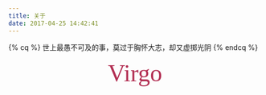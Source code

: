 ```yaml
---
title: 关于
date: 2017-04-25 14:42:41
---
```

{% cq %} 世上最愚不可及的事，莫过于胸怀大志，却又虚掷光阴 {% endcq %}
 
<center><font size=13px face="fantasy" color="#b33054">Virgo</font></center>